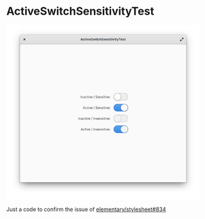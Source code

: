 # ActiveSwitchSensitivityTest

![](Screenshot.png)

Just a code to confirm the issue of [elementary/stylesheet#834](https://github.com/elementary/stylesheet/issues/834)
